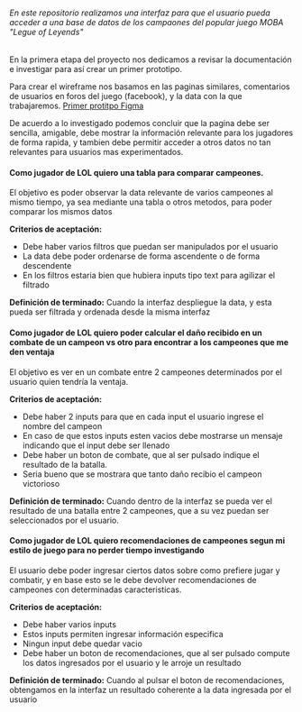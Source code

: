 ###### En este repositorio realizamos una interfaz para que el usuario pueda acceder a una base de datos de los campaones del popular juego MOBA "Legue of Leyends"

En la primera etapa del proyecto nos dedicamos a revisar la documentación e investigar para así crear un primer prototipo.

Para crear el wireframe nos basamos en las paginas similares, comentarios de usuarios en foros del juego (facebook), y la data con la que trabajaremos.
[Primer protitpo Figma](https://www.figma.com/file/9WYEj7znzqiSGsiTdSUJXa/Prototipo-legue-Data-lovers-LOL?node-id=0%3A1&t=SEiM0CA6IK0gdcTy-0 "Primer protitpo Figma")

De acuerdo a lo investigado podemos concluir que la pagina debe ser sencilla, amigable, debe mostrar la información relevante para los jugadores de forma rapida, y tambien debe permitir acceder a otros datos no tan relevantes para usuarios mas experimentados.

#### Como jugador de LOL quiero una tabla para comparar campeones.
El objetivo es poder observar la data relevante de varios campeones al mismo tiempo, ya sea mediante una tabla o otros metodos, para poder comparar los mismos datos

**Criterios de aceptación:**
- Debe haber varios filtros que puedan ser manipulados por el usuario
- La data debe poder ordenarse de forma ascendente o de forma descendente
- En los filtros estaria bien que hubiera inputs tipo text para agilizar el filtrado

**Definición de terminado:**
Cuando la interfaz despliegue la data, y esta pueda ser filtrada y ordenada desde la misma interfaz

#### Como jugador de LOL quiero poder calcular el daño recibido en un combate de un campeon vs otro para encontrar a los campeones que me den ventaja
El objetivo es ver en un combate entre 2 campeones determinados por el usuario quien tendría la ventaja.

**Criterios de aceptación:**
- Debe haber 2 inputs para que en cada input el usuario ingrese el nombre del campeon
- En caso de que estos inputs esten vacios debe mostrarse un mensaje indicando que el input debe ser llenado
- Debe haber un boton de combate, que al ser pulsado indique el resultado de la batalla.
- Seria bueno que se mostrara que tanto daño recibio el campeon victorioso

**Definición de terminado:**
Cuando dentro de la interfaz se pueda ver el resultado de una batalla entre 2 campeones, que a su vez puedan ser seleccionados por el usuario.

#### Como jugador de LOL quiero recomendaciones de campeones segun mi estilo de juego para no perder tiempo investigando
El usuario debe poder ingresar ciertos datos sobre como prefiere jugar y combatir, y en base esto se le debe devolver recomendaciones de campeones con determinadas caracteristicas.

**Criterios de aceptación:**
- Debe haber varios inputs
- Estos inputs permiten ingresar información especifica
- Ningun input debe quedar vacio
- Debe haber un boton de recomendaciones, que al ser pulsado compute los datos ingresados por el usuario y le arroje un resultado

**Definición de terminado:**
Cuando al pulsar el boton de recomendaciones, obtengamos en la interfaz un resultado coherente a la data ingresada por el usuario